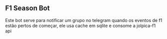 ## F1 Season Bot
Este bot serve para notificar um grupo no telegram quando os eventos de f1 estão pertos de começar, ele usa cache em sqlite e consome a jolpica-f1 api